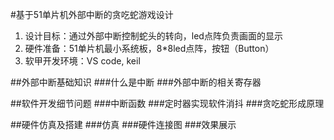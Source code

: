 #基于51单片机外部中断的贪吃蛇游戏设计
1. 设计目标：通过外部中断控制蛇头的转向，led点阵负责画面的显示
2. 硬件准备：51单片机最小系统板，8\*8led点阵，按钮（Button）
3. 软甲开发环境：VS code, keil

##外部中断基础知识
###什么是中断
###外部中断的相关寄存器

##软件开发细节问题
###中断函数
###定时器实现软件消抖
###贪吃蛇形成原理

##硬件仿真及搭建
###仿真
###硬件连接图
###效果展示
